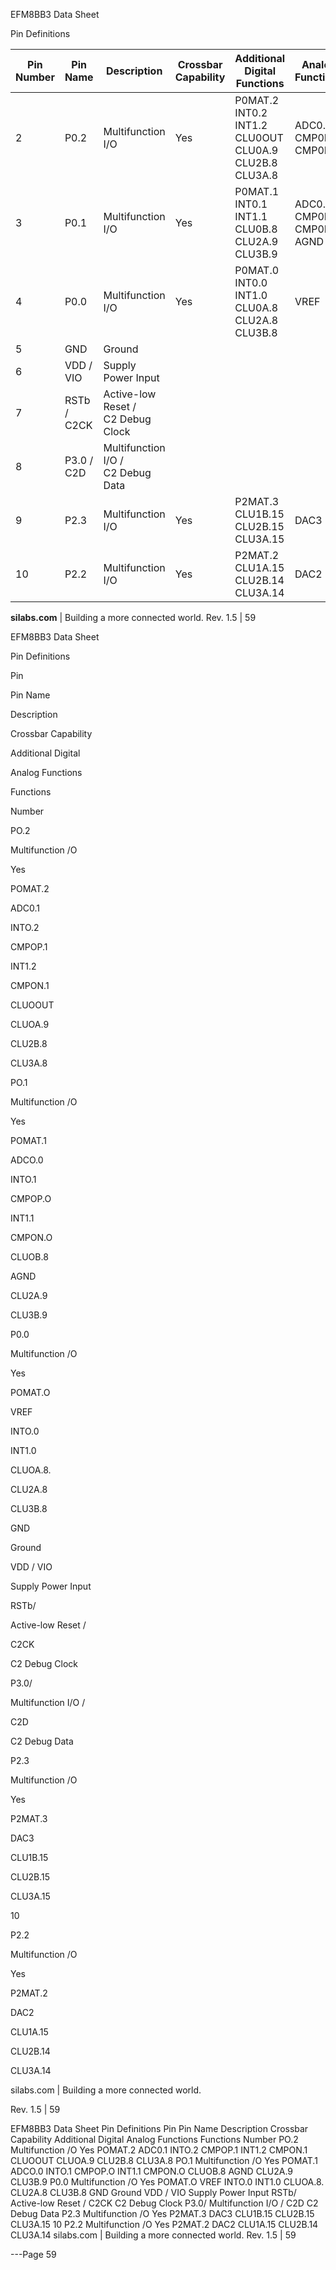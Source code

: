 EFM8BB3 Data Sheet

Pin Definitions







|Pin<br>Number|Pin Name|Description|Crossbar Capability|Additional Digital<br>Functions|Analog Functions|
|---|---|---|---|---|---|
|2|P0.2|Multifunction I/O|Yes|P0MAT.2<br>INT0.2<br>INT1.2<br>CLU0OUT<br>CLU0A.9<br>CLU2B.8<br>CLU3A.8|ADC0.1<br>CMP0P.1<br>CMP0N.1|
|3|P0.1|Multifunction I/O|Yes|P0MAT.1<br>INT0.1<br>INT1.1<br>CLU0B.8<br>CLU2A.9<br>CLU3B.9|ADC0.0<br>CMP0P.0<br>CMP0N.0<br>AGND|
|4|P0.0|Multifunction I/O|Yes|P0MAT.0<br>INT0.0<br>INT1.0<br>CLU0A.8<br>CLU2A.8<br>CLU3B.8|VREF|
|5|GND|Ground||||
|6|VDD / VIO|Supply Power Input||||
|7|RSTb /<br>C2CK|Active-low Reset /<br>C2 Debug Clock||||
|8|P3.0 /<br>C2D|Multifunction I/O /<br>C2 Debug Data||||
|9|P2.3|Multifunction I/O|Yes|P2MAT.3<br>CLU1B.15<br>CLU2B.15<br>CLU3A.15|DAC3|
|10|P2.2|Multifunction I/O|Yes|P2MAT.2<br>CLU1A.15<br>CLU2B.14<br>CLU3A.14|DAC2|


**silabs.com** | Building a more connected world. Rev. 1.5 | 59



EFM8BB3 Data Sheet

Pin Definitions

Pin

Pin Name

Description

Crossbar Capability

Additional Digital

Analog Functions

Functions

Number

PO.2

Multifunction /O

Yes

POMAT.2

ADC0.1

INTO.2

CMPOP.1

INT1.2

CMPON.1

CLUOOUT

CLUOA.9

CLU2B.8

CLU3A.8

PO.1

Multifunction /O

Yes

POMAT.1

ADCO.0

INTO.1

CMPOP.O

INT1.1

CMPON.O

CLUOB.8

AGND

CLU2A.9

CLU3B.9

P0.0

Multifunction /O

Yes

POMAT.O

VREF

INTO.0

INT1.0

CLUOA.8.

CLU2A.8

CLU3B.8

GND

Ground

VDD / VIO

Supply Power Input

RSTb/

Active-low Reset /

C2CK

C2 Debug Clock

P3.0/

Multifunction I/O /

C2D

C2 Debug Data

P2.3

Multifunction /O

Yes

P2MAT.3

DAC3

CLU1B.15

CLU2B.15

CLU3A.15

10

P2.2

Multifunction /O

Yes

P2MAT.2

DAC2

CLU1A.15

CLU2B.14

CLU3A.14

silabs.com | Building a more connected world.

Rev. 1.5 | 59

EFM8BB3 Data Sheet
Pin Definitions
Pin Pin Name Description Crossbar Capability Additional Digital Analog Functions
Functions
Number
PO.2 Multifunction /O Yes POMAT.2 ADC0.1
INTO.2 CMPOP.1
INT1.2 CMPON.1
CLUOOUT
CLUOA.9
CLU2B.8
CLU3A.8
PO.1 Multifunction /O Yes POMAT.1 ADCO.0
INTO.1 CMPOP.O
INT1.1 CMPON.O
CLUOB.8 AGND
CLU2A.9
CLU3B.9
P0.0 Multifunction /O Yes POMAT.O VREF
INTO.0
INT1.0
CLUOA.8.
CLU2A.8
CLU3B.8
GND Ground
VDD / VIO Supply Power Input
RSTb/ Active-low Reset /
C2CK C2 Debug Clock
P3.0/ Multifunction I/O /
C2D C2 Debug Data
P2.3 Multifunction /O Yes P2MAT.3 DAC3
CLU1B.15
CLU2B.15
CLU3A.15
10 P2.2 Multifunction /O Yes P2MAT.2 DAC2
CLU1A.15
CLU2B.14
CLU3A.14
silabs.com | Building a more connected world. Rev. 1.5 | 59


---Page 59 

